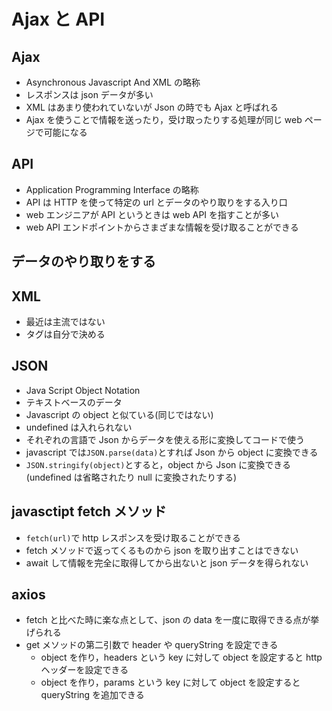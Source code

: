 # Ajax と API

## Ajax

- Asynchronous Javascript And XML の略称
- レスポンスは json データが多い
- XML はあまり使われていないが Json の時でも Ajax と呼ばれる
- Ajax を使うことで情報を送ったり，受け取ったりする処理が同じ web ページで可能になる

## API

- Application Programming Interface の略称
- API は HTTP を使って特定の url とデータのやり取りをする入り口
- web エンジニアが API というときは web API を指すことが多い
- web API エンドポイントからさまざまな情報を受け取ることができる

## データのやり取りをする

## XML

- 最近は主流ではない
- タグは自分で決める

## JSON

- Java Script Object Notation
- テキストベースのデータ
- Javascript の object と似ている(同じではない)
- undefined は入れられない
- それぞれの言語で Json からデータを使える形に変換してコードで使う
- javascript では`JSON.parse(data)`とすれば Json から object に変換できる
- `JSON.stringify(object)`とすると，object から Json に変換できる(undefined は省略されたり null に変換されたりする)

## javasctipt fetch メソッド

- `fetch(url)`で http レスポンスを受け取ることができる
- fetch メソッドで返ってくるものから json を取り出すことはできない
- await して情報を完全に取得してから出ないと json データを得られない

## axios

- fetch と比べた時に楽な点として、json の data を一度に取得できる点が挙げられる
- get メソッドの第二引数で header や queryString を設定できる
  - object を作り，headers という key に対して object を設定すると http ヘッダーを設定できる
  - object を作り，params という key に対して object を設定すると queryString を追加できる

